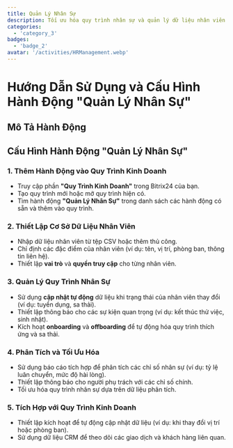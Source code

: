 ```yaml
---
title: Quản Lý Nhân Sự
description: Tối ưu hóa quy trình nhân sự và quản lý dữ liệu nhân viên hiệu quả.
categories: 
  - 'category_3'
badges: 
  - 'badge_2'
avatar: '/activities/HRManagement.webp'
---
```

# Hướng Dẫn Sử Dụng và Cấu Hình Hành Động "Quản Lý Nhân Sự"

## Mô Tả Hành Động

## **Cấu Hình Hành Động "Quản Lý Nhân Sự"**

### 1. Thêm Hành Động vào Quy Trình Kinh Doanh
- Truy cập phần **"Quy Trình Kinh Doanh"** trong Bitrix24 của bạn.
- Tạo quy trình mới hoặc mở quy trình hiện có.
- Tìm hành động **"Quản Lý Nhân Sự"** trong danh sách các hành động có sẵn và thêm vào quy trình.

### 2. Thiết Lập Cơ Sở Dữ Liệu Nhân Viên
- Nhập dữ liệu nhân viên từ tệp CSV hoặc thêm thủ công.
- Chỉ định các đặc điểm của nhân viên (ví dụ: tên, vị trí, phòng ban, thông tin liên hệ).
- Thiết lập **vai trò** và **quyền truy cập** cho từng nhân viên.

### 3. Quản Lý Quy Trình Nhân Sự
- Sử dụng **cập nhật tự động** dữ liệu khi trạng thái của nhân viên thay đổi (ví dụ: tuyển dụng, sa thải).
- Thiết lập thông báo cho các sự kiện quan trọng (ví dụ: kết thúc thử việc, sinh nhật).
- Kích hoạt **onboarding** và **offboarding** để tự động hóa quy trình thích ứng và sa thải.

### 4. Phân Tích và Tối Ưu Hóa
- Sử dụng báo cáo tích hợp để phân tích các chỉ số nhân sự (ví dụ: tỷ lệ luân chuyển, mức độ hài lòng).
- Thiết lập thông báo cho người phụ trách với các chỉ số chính.
- Tối ưu hóa quy trình nhân sự dựa trên dữ liệu phân tích.

### 5. Tích Hợp với Quy Trình Kinh Doanh
- Thiết lập kích hoạt để tự động cập nhật dữ liệu (ví dụ: khi thay đổi vị trí hoặc phòng ban).
- Sử dụng dữ liệu CRM để theo dõi các giao dịch và khách hàng liên quan.